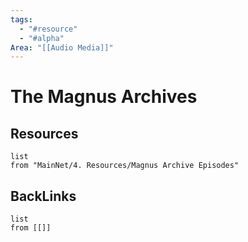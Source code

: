 ```yaml
---
tags:
  - "#resource"
  - "#alpha"
Area: "[[Audio Media]]"
---
```


# The Magnus Archives


## Resources
```dataview
list
from "MainNet/4. Resources/Magnus Archive Episodes"
```


## BackLinks

```dataview
list
from [[]]
```

